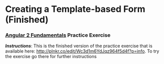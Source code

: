 # Creating a Template-based Form (Finished)
### [Angular 2 Fundamentals]("https://app.pluralsight.com/courses/angular2-fundamentals") Practice Exercise

**_Instructions_**: This is the finished version of the practice exercise that is
available here: http://plnkr.co/edit/Wc3d1m6YdJqz964f5d4f?p=info. To try the exercise
go there for further instructions